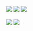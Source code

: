 <div>
  <img src="https://img.shields.io/badge/Java-007396.svg?&style=for-the-badge&logo=Java&logoColor=white">
  <img src="https://img.shields.io/badge/Spring-6DB33F.svg?&style=for-the-badge&logo=Spring&logoColor=white">
  <img src="https://img.shields.io/badge/Python-3776AB.svg?&style=for-the-badge&logo=Python&logoColor=white">
</div>
<br>
<div>
  <img src="https://github-readme-stats.vercel.app/api?username=yunsseong&title_color=ffffff&text_color=ffffff&icon_color=ffffff&line_height=25&hide=contribs&card_width=200px&hide_rank=true&bg_color=5e7348&border_radius=10&show_icons=true">
  <img src="http://mazassumnida.wtf/api/v2/generate_badge?boj=ysjeong15">
  
</div>
